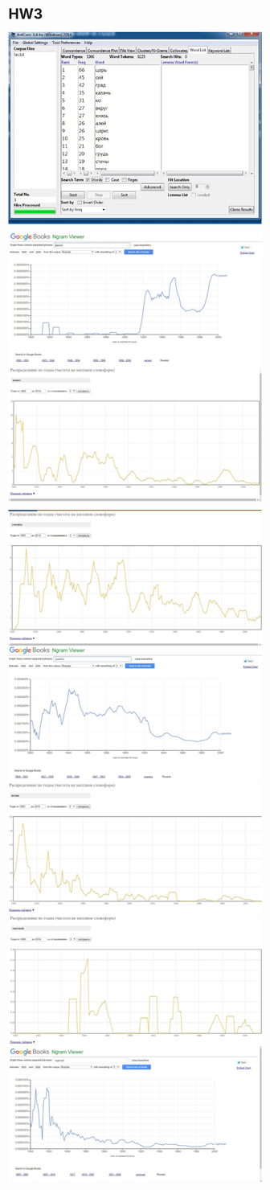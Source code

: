 # HW3

![](ёу.jpg)

![](2.2.4.jpg)
![](2.2.3.jpg)

![](2.2.6.jpg)
![](2.2.7.jpg)
![](2.2.9.jpg)
![](2.2.11.jpg)
![](2.2.12.jpg)
